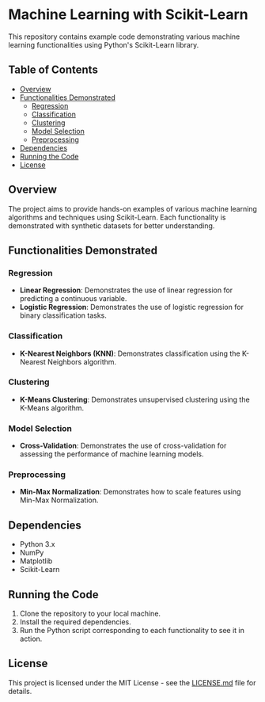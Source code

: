 # Machine Learning with Scikit-Learn

This repository contains example code demonstrating various machine learning functionalities using Python's Scikit-Learn library.

## Table of Contents
- [Overview](#overview)
- [Functionalities Demonstrated](#functionalities-demonstrated)
  - [Regression](#regression)
  - [Classification](#classification)
  - [Clustering](#clustering)
  - [Model Selection](#model-selection)
  - [Preprocessing](#preprocessing)
- [Dependencies](#dependencies)
- [Running the Code](#running-the-code)
- [License](#license)

## Overview

The project aims to provide hands-on examples of various machine learning algorithms and techniques using Scikit-Learn. Each functionality is demonstrated with synthetic datasets for better understanding.

## Functionalities Demonstrated

### Regression
- **Linear Regression**: Demonstrates the use of linear regression for predicting a continuous variable.
- **Logistic Regression**: Demonstrates the use of logistic regression for binary classification tasks.

### Classification
- **K-Nearest Neighbors (KNN)**: Demonstrates classification using the K-Nearest Neighbors algorithm.

### Clustering
- **K-Means Clustering**: Demonstrates unsupervised clustering using the K-Means algorithm.

### Model Selection
- **Cross-Validation**: Demonstrates the use of cross-validation for assessing the performance of machine learning models.

### Preprocessing
- **Min-Max Normalization**: Demonstrates how to scale features using Min-Max Normalization.

## Dependencies
- Python 3.x
- NumPy
- Matplotlib
- Scikit-Learn

## Running the Code
1. Clone the repository to your local machine.
2. Install the required dependencies.
3. Run the Python script corresponding to each functionality to see it in action.

## License
This project is licensed under the MIT License - see the [LICENSE.md](LICENSE.md) file for details.
